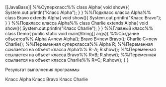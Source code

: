 [[JavaBase]]
%%Суперкласс%%
class Alpha{
	void show(){
		System.out.println("Класс Аlpha");
	}
}
%%Подкласс класса Alpha%%
class Bravo extends Alpha{
	void show(){
		System.out.println("Класс Вravo");
	}
}
%%Подкласс класса Alpha%%
class Charlie extends Alpha{
	void show(){
		System.out.println("Класс Charlie");
	}
}
%%Главный класс%%
class Demo{
	public static void main(String[] args){
%%Создание объектов%%
		Alpha A=new Alpha();
		Bravo B=new Bravo();
		Charlie C=new Charlie();
%%Переменная суперкласса%%
		Alpha R;
%%Переменная ссылается на объект класса Alpha%%
		R=A;
		R.show();
%%Переменная ссылается на объект класса Bravo%%
		R=B;
		R.show();
%%Переменная ссылается на объект класса Charlie%%
		R=C;
		R.show();
	}
}

Результат выполнения программы

Класс Аlpha
Класс Вravo
Класс Charlie